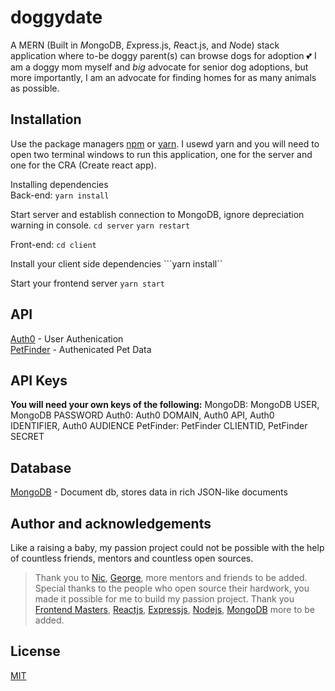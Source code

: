 # doggydate
A MERN (Built in *M*ongoDB, *E*xpress.js, *R*eact.js, and *N*ode) stack application where to-be doggy parent(s) can browse dogs for adoption 💕 I am a doggy mom myself and *big* advocate for senior dog adoptions, but more importantly, I am an advocate for finding homes for as many animals as possible.


## Installation 
Use the package managers [npm](https://www.npmjs.com) or [yarn](https://yarnpkg.com/lang/en/). I usewd yarn and you will need to open two terminal windows to run this application, one for the server and one for the CRA (Create react app). <br>

Installing dependencies <br>
Back-end: 
  ``` yarn install ```

  Start server and establish connection to MongoDB, ignore depreciation warning in console.
  ``` cd server ```
  ```yarn restart ``` 

Front-end:
  ```cd client```

  Install your client side dependencies
  ```yarn install``

  Start your frontend server
  ```yarn start```

## API
[Auth0](https://auth0.com/docs) - User Authenication 
<br>
[PetFinder](https://www.petfinder.com/developers/) - Authenicated Pet Data

## API Keys
**You will need your own keys of the following:**
MongoDB: MongoDB USER, MongoDB PASSWORD
Auth0: Auth0 DOMAIN, Auth0 API, Auth0 IDENTIFIER, Auth0 AUDIENCE
PetFinder: PetFinder CLIENTID, PetFinder SECRET

## Database
[MongoDB](https://www.mongodb.com) - Document db, stores data in rich JSON-like documents

## Author and acknowledgements
Like a raising a baby, my passion project could not be possible with the help of countless friends, mentors and countless open sources. 
> Thank you to [Nic](https://github.com/nlacock), [George](https://github.com/gsong), more mentors and friends to be added. 
Special thanks to the people who open source their hardwork, you made it possible for me to build my passion project. Thank you [Frontend Masters](https://github.com/FrontendMasters), [Reactjs](https://reactjs.org), [Expressjs](https://expressjs.com/), [Nodejs](https://nodejs.org/en/), [MongoDB](https://www.mongodb.com/) more to be added.

## License
[MIT](https://choosealicense.com/licenses/mit/)
